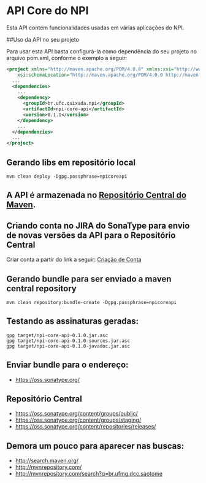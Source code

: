 # API Core do NPI

Esta API contém funcionalidades usadas em várias aplicações do NPI.

##Uso da API no seu projeto

Para usar esta API basta configurá-la como dependência do seu projeto no arquivo pom.xml, conforme o exemplo a seguir:

```xml
<project xmlns="http://maven.apache.org/POM/4.0.0" xmlns:xsi="http://www.w3.org/2001/XMLSchema-instance"
    xsi:schemaLocation="http://maven.apache.org/POM/4.0.0 http://maven.apache.org/xsd/maven-4.0.0.xsd">
  ...
  <dependencies>
    ...
    <dependency>
      <groupId>br.ufc.quixada.npi</groupId>
      <artifactId>npi-core-api</artifactId>
      <version>0.1.1</version>
    </dependency>
    ...
  </dependencies>
  ...
</project>
```

## Gerando libs em repositório local
```
mvn clean deploy -Dgpg.passphrase=npicoreapi
```

## A API é armazenada no [Repositório Central do Maven](http://search.maven.org/#search%7Cga%7C1%7Cnpi-core-api).

## Criando conta no JIRA do SonaType para envio de novas versões da API para o Repositório Central

Criar conta a partir do link a seguir: [Criação de Conta](https://issues.sonatype.org/secure/Signup!default.jspa)

## Gerando bundle para ser enviado a maven central repository
```
mvn clean repository:bundle-create -Dgpg.passphrase=npicoreapi
```

## Testando as assinaturas geradas:
```
gpg target/npi-core-api-0.1.0.jar.asc
gpg target/npi-core-api-0.1.0-sources.jar.asc
gpg target/npi-core-api-0.1.0-javadoc.jar.asc
```

## Enviar bundle para o endereço:
- https://oss.sonatype.org/

## Repositório Central
- https://oss.sonatype.org/content/groups/public/ 
- https://oss.sonatype.org/content/groups/staging/ 
- https://oss.sonatype.org/content/repositories/releases/ 

## Demora um pouco para aparecer nas buscas:
- http://search.maven.org/ 
- http://mvnrepository.com/ 
- http://mvnrepository.com/search?q=br.ufmg.dcc.saotome 

<!--
Gerando arquivos para serem copiados para um repositório Maven
--------------------------------------------------------------

A exportação (*deploy*) da API para um repositório Maven em diretório local é realizada através do seguinte comando:

```
mvn clean deploy
```

Os arquivos serão gerados na pasta `target/mvn-repo`. Depois disso pode-se copiar os arquivos dessa pasta para o repositório Maven.
-->
